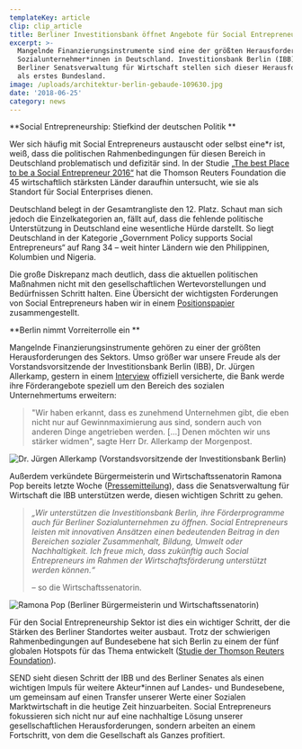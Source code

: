 ```yaml
---
templateKey: article
clip: clip_article
title: Berliner Investitionsbank öffnet Angebote für Social Entrepreneurs
excerpt: >-
  Mangelnde Finanzierungsinstrumente sind eine der größten Herausforderungen der
  Sozialunternehmer*innen in Deutschland. Investitionsbank Berlin (IBB) und
  Berliner Senatsverwaltung für Wirtschaft stellen sich dieser Herausforderung
  als erstes Bundesland.
image: /uploads/architektur-berlin-gebaude-109630.jpg
date: '2018-06-25'
category: news
---
```

**Social Entrepreneurship: Stiefkind der deutschen Politik
**

Wer sich häufig mit Social Entrepreneurs austauscht oder selbst eine*r ist, weiß, dass die politischen Rahmenbedingungen für diesen Bereich in Deutschland problematisch und defizitär sind. In der Studie [„The best Place to be a Social Entrepreneur 2016“](http://poll2016.trust.org/methodology/) hat die Thomson Reuters Foundation die 45 wirtschaftlich stärksten Länder daraufhin untersucht, wie sie als Standort für Social Enterprises dienen.

Deutschland belegt in der Gesamtrangliste den 12. Platz. Schaut man sich jedoch die Einzelkategorien an, fällt auf, dass die fehlende politische Unterstützung in Deutschland eine wesentliche Hürde darstellt. So liegt Deutschland in der Kategorie „Government Policy supports Social Entrepreneurs“ auf Rang 34 – weit hinter Ländern wie den Philippinen, Kolumbien und Nigeria.

Die große Diskrepanz mach deutlich, dass die aktuellen politischen Maßnahmen nicht mit den gesellschaftlichen Wertevorstellungen und Bedürfnissen Schritt halten. Eine Übersicht der wichtigsten Forderungen von Social Entrepreneurs haben wir in einem [Positionspapier](https://www.send-ev.de/positionen/) zusammengestellt.

**Berlin nimmt Vorreiterrolle ein
**

Mangelnde Finanzierungsinstrumente gehören zu einer der größten Herausforderungen des Sektors. Umso größer war unsere Freude als der Vorstandsvorsitzende der Investitionsbank Berlin (IBB), Dr. Jürgen Allerkamp, gestern in einem [Interview](https://www.morgenpost.de/berlin/article214667673/Bei-Mieten-ist-in-Berlin-eine-Obergrenze-erreicht.html) offiziell versicherte, die Bank werde ihre Förderangebote speziell um den Bereich des sozialen Unternehmertums erweitern:

> "Wir haben erkannt, dass es zunehmend Unternehmen gibt, die eben nicht nur auf Gewinnmaximierung aus sind, sondern auch von anderen Dinge angetrieben werden. \[...] Denen möchten wir uns stärker widmen", sagte Herr Dr. Allerkamp der Morgenpost. 

![Dr. Jürgen Allerkamp (Vorstandsvorsitzende der Investitionsbank Berlin)](/uploads/dr.-jürgen-allerkamp.png)

Außerdem verkündete Bürgermeisterin und Wirtschaftssenatorin Ramona Pop bereits letzte Woche ([Pressemitteilung](http://www.berlin.de/sen/web/presse/pressemitteilungen/2018/pressemitteilung.712870.php)), dass die Senatsverwaltung für Wirtschaft die IBB unterstützen werde, diesen wichtigen Schritt zu gehen.

> _„Wir unterstützen die Investitionsbank Berlin, ihre Förderprogramme auch für Berliner Sozialunternehmen zu öffnen. Social Entrepreneurs leisten mit innovativen Ansätzen einen bedeutenden Beitrag in den Bereichen sozialer Zusammenhalt, Bildung, Umwelt oder Nachhaltigkeit. Ich freue mich, dass zukünftig auch Social Entrepreneurs im Rahmen der Wirtschaftsförderung unterstützt werden können.“_
>
>  – so die Wirtschaftssenatorin.

![Ramona Pop (Berliner Bürgermeisterin und Wirtschaftssenatorin)](/uploads/ramona-pop.png)

Für den Social Entrepreneurship Sektor ist dies ein wichtiger Schritt, der die Stärken des Berliner Standortes weiter ausbaut. Trotz der schwierigen Rahmenbedingungen auf Bundesebene hat sich Berlin zu einem der fünf globalen Hotspots für das Thema entwickelt ([Studie der Thomson Reuters Foundation](http://poll2016.trust.org/i/?id=3756424f-20e1-4c3b-b70a-10fcb2fba73c)). 

SEND sieht diesen Schritt der IBB und des Berliner Senates als einen wichtigen Impuls für weitere Akteur*innen auf Landes- und Bundesebene, um gemeinsam auf einen Transfer unserer Werte einer Sozialen Marktwirtschaft in die heutige Zeit hinzuarbeiten. Social Entrepreneurs fokussieren sich nicht nur auf eine nachhaltige Lösung unserer gesellschaftlichen Herausforderungen, sondern arbeiten an einem Fortschritt, von dem die Gesellschaft als Ganzes profitiert.
